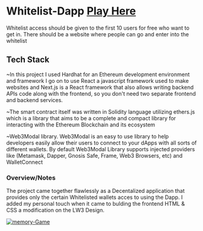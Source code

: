 # Whitelist-Dapp <a href="https://whitelist-dapp-nftz4dayz.vercel.app/" target="_blank">Play Here</a>


 
 Whitelist access should be given to the first 10 users for free who want to get in.
 There should be a website where people can go and enter into the whitelist
 
 ## Tech Stack
 
   ~In this project I used Hardhat for an Ethereum development environment and framework 
   I go on to use React a javascript framework used to make websites and Next.js is a React framework that also allows writing backend APIs code along with the frontend,    so you don't need two separate frontend and backend services.
   
   ~The smart contract itself was written in Solidity language utilizing ethers.js which is a library that aims to be a complete and compact library for interacting with    the Ethereum Blockchain and its ecosystem
  
   ~Web3Modal library. Web3Modal is an easy to use library to help developers easily allow their users to connect to your dApps with all sorts of different wallets. By     default Web3Modal Library supports injected providers like (Metamask, Dapper, Gnosis Safe, Frame, Web3 Browsers, etc) and WalletConnect
  
  ### Overview/Notes
  
  The project came together flawlessly as a Decentalized application that provides only the certain Whitelisted wallets acces to using the Dapp. 
  I added my personal touch when it came to bulding the frontend HTML & CSS a modification on the LW3 Design.
 


<a href='https://pick-two-memory-game.vercel.app/' target='_blank'><img src='https://i.postimg.cc/7bryykC7/memory-Game.png' border='0' alt='memory-Game'/></a>
